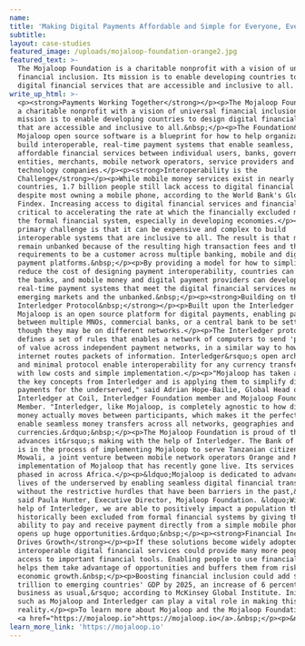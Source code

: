 ```yaml
---
name:
title: 'Making Digital Payments Affordable and Simple for Everyone, Everywhere'
subtitle:
layout: case-studies
featured_image: /uploads/mojaloop-foundation-orange2.jpg
featured_text: >-
  The Mojaloop Foundation is a charitable nonprofit with a vision of universal
  financial inclusion. Its mission is to enable developing countries to design
  digital financial services that are accessible and inclusive to all.
write_up_html: >-
  <p><strong>Payments Working Together</strong></p><p>The Mojaloop Foundation is
  a charitable nonprofit with a vision of universal financial inclusion. Its
  mission is to enable developing countries to design digital financial services
  that are accessible and inclusive to all.&nbsp;</p><p>The Foundation&rsquo;s
  Mojaloop open source software is a blueprint for how to help organizations
  build interoperable, real-time payment systems that enable seamless,
  affordable financial services between individual users, banks, government
  entities, merchants, mobile network operators, service providers and
  technology companies.</p><p><strong>Interoperability is the
  Challenge</strong></p><p>While mobile money services exist in nearly 100
  countries, 1.7 billion people still lack access to digital financial services,
  despite most owning a mobile phone, according to the World Bank's Global
  Findex. Increasing access to digital financial services and financial tools is
  critical to accelerating the rate at which the financially excluded move into
  the formal financial system, especially in developing economies.</p><p>The
  primary challenge is that it can be expensive and complex to build
  interoperable systems that are inclusive to all. The result is that many
  remain unbanked because of the resulting high transaction fees and the
  requirements to be a customer across multiple banking, mobile and digital
  payment platforms.&nbsp;</p><p>By providing a model for how to simplify and
  reduce the cost of designing payment interoperability, countries can work with
  the banks, and mobile money and digital payment providers can develop
  real-time payment systems that meet the digital financial services needs of
  emerging markets and the unbanked.&nbsp;</p><p><strong>Building on the
  Interledger Protocol&nbsp;</strong></p><p>Built upon the Interledger protocol,
  Mojaloop is an open source platform for digital payments, enabling payments
  between multiple MNOs, commercial banks, or a central bank to be settled, even
  though they may be on different networks.</p><p>The Interledger protocol
  defines a set of rules that enables a network of computers to send 'packets'
  of value across independent payment networks, in a similar way to how the
  internet routes packets of information. Interledger&rsquo;s open architecture
  and minimal protocol enable interoperability for any currency transfer system,
  with low costs and simple implementation.</p><p>"Mojaloop has taken a lot of
  the key concepts from Interledger and is applying them to simplify digital
  payments for the underserved," said Adrian Hope-Bailie, Global Head of
  Interledger at Coil, Interledger Foundation member and Mojaloop Foundation
  Member. "Interledger, like Mojaloop, is completely agnostic to how digital
  money actually moves between participants, which makes it the perfect tool to
  enable seamless money transfers across all networks, geographies and
  currencies.&rdquo;&nbsp;</p><p>The Mojaloop Foundation is proud of the
  advances it&rsquo;s making with the help of Interledger. The Bank of Tanzania
  is in the process of implementing Mojaloop to serve Tanzanian citizens, and
  Mowali, a joint venture between mobile network operators Orange and MTN, is an
  implementation of Mojaloop that has recently gone live. Its services are being
  phased in across Africa.</p><p>&ldquo;Mojaloop is dedicated to advancing the
  lives of the underserved by enabling seamless digital financial transactions
  without the restrictive hurdles that have been barriers in the past,&rdquo;
  said Paula Hunter, Executive Director, Mojaloop Foundation. &ldquo;With the
  help of Interledger, we are able to positively impact a population that has
  historically been excluded from formal financial systems by giving them the
  ability to pay and receive payment directly from a simple mobile phone, which
  opens up huge opportunities.&rdquo;&nbsp;</p><p><strong>Financial Inclusion
  Drives Growth</strong></p><p>If these solutions become widely adopted,
  interoperable digital financial services could provide many more people with
  access to important financial tools. Enabling people to use financial services
  helps them take advantage of opportunities and buffers them from risk, driving
  economic growth.&nbsp;</p><p>Boosting financial inclusion could add $3.7
  trillion to emerging countries' GDP by 2025, an increase of 6 percent 'above
  business as usual,&rsquo; according to McKinsey Global Institute. Initiatives
  such as Mojaloop and Interledger can play a vital role in making this a
  reality.</p><p>To learn more about Mojaloop and the Mojaloop Foundation, visit
  <a href="https://mojaloop.io">https://mojaloop.io</a>.&nbsp;</p><p>&nbsp;</p>
learn_more_link: 'https://mojaloop.io'
---
```


